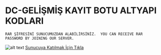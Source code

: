 # DC-GELİŞMİŞ KAYIT BOTU ALTYAPI KODLARI

`RAR ŞİFRESİNİ SUNUCUMUZDAN ALABİLİRSİNİZ. 
YOU CAN RECEIVE RAR PASSWORD BY JOINING OUR SERVER.`


![alt text](https://cdn.discordapp.com/icons/462008497588928528/ff18e2af9a1a6b14df7fe9d50f3d9314.webp) [Sunucuya Katılmak İçin Tıkla](https://discord.gg/phrBpeqk8s)   
                         
